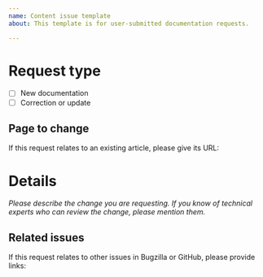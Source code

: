 ```yaml
---
name: Content issue template
about: This template is for user-submitted documentation requests.

---
```


# Request type
- [ ] New documentation
- [ ] Correction or update

## Page to change
If this request relates to an existing article, please give its URL:


# Details
*Please describe the change you are requesting. If you know of technical experts who can review the change, please mention them.*


## Related issues
If this request relates to other issues in Bugzilla or GitHub, please provide links:

